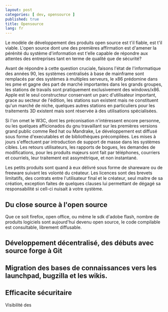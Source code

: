 ```yaml
---
layout: post
categories: [ dev, opensource ]
published: true
title: Opensource
lang: fr
---
```


Le modèle de développement des produits open source est t'il fiable, est t'il viable. L'open source dont une des premières affirmation est d'amener la pérénité du système d'information est t'elle capable de répondre aux attentes des entreprises tant en terme de qualité que de sécurité?

Avant de répondre à cette question cruciale, faisons l'état de l'informatique des années 90, les systèmes centralisés à base de mainframe sont remplacés par des systèmes à multiples serveurs, le x86 prédomine dans les pme et gagne des part de marché importantes dans les grands groupes, les stations de travails sont pratiquement exclusivement des windows/x86. Apple est le seul constructeur conservant un parc d'utilisateur important, grace au secteur de l'édition, les stations sun existent mais ne constituent qu'un marché de niche, quelques autres stations en particuliers pour les traitements 3D existent mais sont réservée à des utilisations spécialisées.

Si l'on omet le W3C, dont les préconisation n'intéressent encore personne, ou les quelques afficionados du gnu travaillant sur les premières versions grand public comme Red hat ou Mandrake, Le développement est diffusé sous forme d'executables et de bibliothèques précompilées. Les mises à jours s'effectuent par introduction de support de masse dans les systèmes cibles. Les retours utilisateurs, les rapports de bogues, les demandes de modifications, pour les produits majeurs sont fait par téléphones, courriers et courriels, leur traitement est assymétrique, et non instantané.

Les petits produits sont quand à eux délivré sous forme de shareware ou de freeware suivant les volonté du créateur. Les licences sont des brevets limitatifs, des contrats entre l'utilisateur final et le créateur, seul maitre de sa création, exception faites de quelques clauses lui permettant de dégagé sa responsabilité si cell-ci nuisait à votre système.

Du close source à l'open source
------------------------------------------

Que ce soit firefox, open office, ou même le sdk d'adobe flash, nombre de produits logiciels sont aujourd'hui devenu open source, le code compilable est consultable, librement diffusable. 

Développement décentralisé, des débuts avec source forge à Git
-------------------------------------------------------------------------------------




Migration des bases de connaissances vers les launchpad, bugzilla et les wikis.
--------------------------------------------------------------------------------------------------------


Efficacite sécuritaire
---------------------------

Visibilité des 
